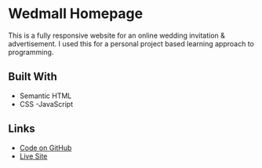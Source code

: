 # Wedmall Homepage
This is a fully responsive website for an online wedding invitation & advertisement. 
I used this for a personal project based learning approach to programming.

## Built With
- Semantic HTML
- CSS
-JavaScript 

## Links
- [Code on GitHub](https://github.com/ikennaezef/piggyvest-clone/)
- [Live Site](https://ikennaezef.github.io/piggyvest-clone/)
